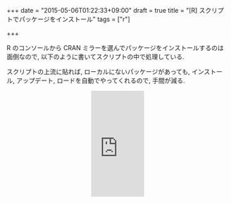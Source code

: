 +++
date = "2015-05-06T01:22:33+09:00"
draft = true
title = "[R] スクリプトでパッケージをインストール"
tags = ["r"]

+++

R のコンソールから CRAN ミラーを選んでパッケージをインストールするのは面倒なので, 以下のように書いてスクリプトの中で処理している.

<script src="https://gist.github.com/dceoy/c472e300cd0423023869.js?file=cran_pkg_load.R"></script>

スクリプトの上流に貼れば, ローカルにないパッケージがあっても, インストール, アップデート, ロードを自動でやってくれるので, 手間が減る.

<div style="text-align: center;">
  <iframe src="http://rcm-fe.amazon-adsystem.com/e/cm?lt1=_blank&bc1=000000&IS2=1&bg1=FFFFFF&fc1=000000&lc1=0000FF&t=dceoy-22&o=9&p=8&l=as4&m=amazon&f=ifr&ref=ss_til&asins=4873115795" style="width:120px;height:240px;" scrolling="no" marginwidth="0" marginheight="0" frameborder="0"></iframe>
</div>
<br>
